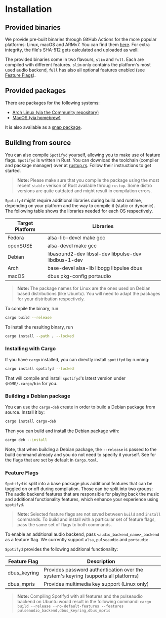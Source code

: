 # Installation

## Provided binaries

We provide pre-built binaries through GitHub Actions for the more popular platforms: Linux, macOS and ARMv7. You can find them [here](https://github.com/Spotifyd/spotifyd/releases). For extra integrity, the file's SHA-512 gets calculated and uploaded as well.

The provided binaries come in two flavours, `slim` and `full`. Each are compiled with different features. `slim` only contains the platform's most used audio backend, `full` has also all optional features enabled (see [Feature Flags](#feature-flags)).

## Provided packages

There are packages for the following systems:

- [Arch Linux (via the Community repository)](https://archlinux.org/packages/community/x86_64/spotifyd/)
- [MacOS (via homebrew)](./MacOS.md)

It is also available as a [snap package](https://snapcraft.io/spotifyd).

## Building from source

You can also compile `Spotifyd` yourself, allowing you to make use of feature flags. `Spotifyd` is written in Rust. You can download the toolchain (compiler and package manager) over at [rustup.rs](https://rustup.rs). Follow their instructions to get started.

> __Note:__ Please make sure that you compile the package using the most recent `stable` verison of Rust available throug `rustup`. Some distro versions are quite outdated and might result in compilation errors.

`Spotifyd` might require additional libraries during build and runtime, depending on your platform and the way to compile it (static or dynamic). The following table shows the libraries needed for each OS respectively.

| Target Platform | Libraries                                            |
|-----------------|------------------------------------------------------|
| Fedora          | alsa-lib-devel make gcc                              |
| openSUSE        | alsa-devel make gcc                                  |
| Debian          | libasound2-dev libssl-dev libpulse-dev libdbus-1-dev |
| Arch            | base-devel alsa-lib libogg libpulse dbus             |
| macOS           | dbus pkg-config portaudio                            |

> __Note:__ The package names for Linux are the ones used on Debian based distributions (like Ubuntu). You will need to adapt the packages for your distribution respectively.

To compile the binary, run

```bash
cargo build --release
```

To install the resulting binary, run

```bash
cargo install --path . --locked
```

### Installing with Cargo

If you have `cargo` installed, you can directly install `spotifyd` by running:

```bash
cargo install spotifyd --locked
```

That will compile and install `spotifyd`'s latest version under `$HOME/.cargo/bin` for you.

### Building a Debian package

You can use the `cargo-deb` create in order to build a Debian package from source.
Install it by:

```bash
cargo install cargo-deb
```

Then you can build and install the Debian package with:

```bash
cargo deb --install
```

Note, that when building a Debian package, the `--release` is passed to the
build command already and you do not need to specify it yourself.  See for the
flags that are set by default in `Cargo.toml`.

### Feature Flags

`Spotifyd` is split into a base package plus additional features that can be toggled on or off during compilation. Those can be split into two groups: The audio backend features that are responsible for playing back the music and additional functionality features, which enhance your experience using `spotifyd`.

> __Note:__ Selected feature flags are not saved between `build` and `install` commands. To build and install with a particular set of feature flags, pass the same set of flags to both commands.

To enable an additional audio backend, pass `<audio_backend_name>_backend` as a feature flag. We currently support `alsa`, `pulseaudio` and `portaudio`.

`Spotifyd` provides the following additional functionality:

| Feature Flag | Description                                                                         |
|--------------|-------------------------------------------------------------------------------------|
| dbus_keyring | Provides password authentication over the system's keyring (supports all platforms) |
| dbus_mpris   | Provides multimedia key support (Linux only)                                      |

> __Note:__ Compiling Spotifyd with all features and the pulseaudio backend on Ubuntu would result in the following command: `cargo build --release --no-default-features --features pulseaudio_backend,dbus_keyring,dbus_mpris`
